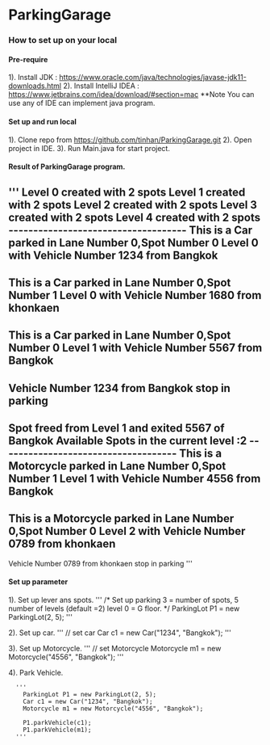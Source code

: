# ParkingGarage

### How to set up on your local

#### Pre-require
 1). Install JDK : https://www.oracle.com/java/technologies/javase-jdk11-downloads.html
 2). Install IntelliJ IDEA : https://www.jetbrains.com/idea/download/#section=mac 
 **Note You can use any of IDE can implement java program.

#### Set up and run local
 1). Clone repo from https://github.com/tinhan/ParkingGarage.git
 2). Open project in IDE.
 3). Run Main.java for start project.

#### Result of ParkingGarage program.
  '''
   Level 0 created with 2 spots
   Level 1 created with 2 spots
   Level 2 created with 2 spots
   Level 3 created with 2 spots
   Level 4 created with 2 spots
    ------------------------------------ 
   This is a Car parked in Lane Number  0,Spot Number 0 Level 0 with Vehicle Number 1234 from Bangkok
   ------------------------------------ 
   This is a Car parked in Lane Number  0,Spot Number 1 Level 0 with Vehicle Number 1680 from khonkaen
   ------------------------------------ 
   This is a Car parked in Lane Number  0,Spot Number 0 Level 1 with Vehicle Number 5567 from Bangkok
   ------------------------------------ 
   Vehicle Number 1234 from Bangkok stop in parking
   ------------------------------------------ 
   Spot freed from  Level 1 and exited  5567 of Bangkok
   Available Spots in the current level :2
    ------------------------------------ 
   This is a Motorcycle parked in Lane Number  0,Spot Number 1 Level 1 with Vehicle Number 4556 from Bangkok
   ------------------------------------ 
   This is a Motorcycle parked in Lane Number  0,Spot Number 0 Level 2 with Vehicle Number 0789 from khonkaen
   ------------------------------------ 
   Vehicle Number 0789 from khonkaen stop in parking
  '''

#### Set up parameter
1). Set up lever ans spots.
   '''
    /* Set up parking 3 = number of spots, 5 number of levels (default =2)
    level 0 = G floor. */
    ParkingLot P1 = new ParkingLot(2, 5);
   '''

2). Set up car.
   '''
   // set car
   Car c1 = new Car("1234", "Bangkok");
   '''

3). Set up Motorcycle.
   '''
   // set Motorcycle 
   Motorcycle m1 = new Motorcycle("4556", "Bangkok");
   '''

4). Park Vehicle.

      '''
        ParkingLot P1 = new ParkingLot(2, 5);
        Car c1 = new Car("1234", "Bangkok");
        Motorcycle m1 = new Motorcycle("4556", "Bangkok");
       
        P1.parkVehicle(c1);
        P1.parkVehicle(m1);
      '''
 
